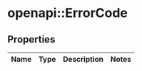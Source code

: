 # openapi::ErrorCode


## Properties
Name | Type | Description | Notes
------------ | ------------- | ------------- | -------------


